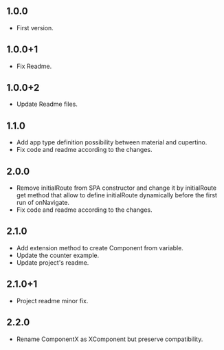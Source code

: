 ## 1.0.0

- First version.

## 1.0.0+1

- Fix Readme.

## 1.0.0+2

- Update Readme files.

## 1.1.0

- Add app type definition possibility between material and cupertino.
- Fix code and readme according to the changes.

## 2.0.0

- Remove initialRoute from SPA constructor and change it by initialRoute get method that allow to define initialRoute dynamically before the first run of onNavigate.
- Fix code and readme according to the changes.

## 2.1.0

- Add extension method to create Component from variable.
- Update the counter example.
- Update project's readme.

## 2.1.0+1

- Project readme minor fix.

## 2.2.0

- Rename ComponentX as XComponent but preserve compatibility.